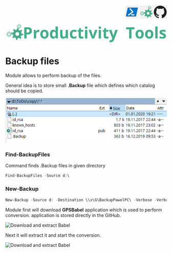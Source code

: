 <!--Category:Powershell--> 
 <p align="right">
    <a href="https://www.powershellgallery.com/packages/ProductivityTools.ConvertTcx2Gpx/"><img src="Images/Header/Powershell_border_40px.png" /></a>
    <a href="http://productivitytools.tech/convert-tcx-to-gpx/"><img src="Images/Header/ProductivityTools_green_40px_2.png" /><a> 
    <a href="https://github.com/pwujczyk/ProductivityTools.ConvertTcx2Gpx"><img src="Images/Header/Github_border_40px.png" /></a>
</p>
<p align="center">
    <a href="http://productivitytools.tech/">
        <img src="Images/Header/LogoTitle_green_500px.png" />
    </a>
</p>


# Backup files

Module allows to perform backup of the files. 
<!--more-->
General idea is to store small **.Backup** file which defines which catalog should be copied.
 
![BackupFile](Images/BackupFile.png)

### Find-BackupFiles
Command finds .Backup files in given directory


```powershell
Find-BackupFiles -Source d:\ 
```

### New-Backup

```powershell
New-Backup -Source d: -Destination \\x\G\BackupPawelPC\ -Verbose -VerbosityLevel Detailed
```

Module first will download **GPSBabel** application which is used to perform conversion. application is stored directly in the GitHub.

<!--og-image-->
![Download and extract Babel](Images/DownloadAndExtract.png)

Next it will extract it and start the conversion.

![Download and extract Babel](Images/Convert.png)